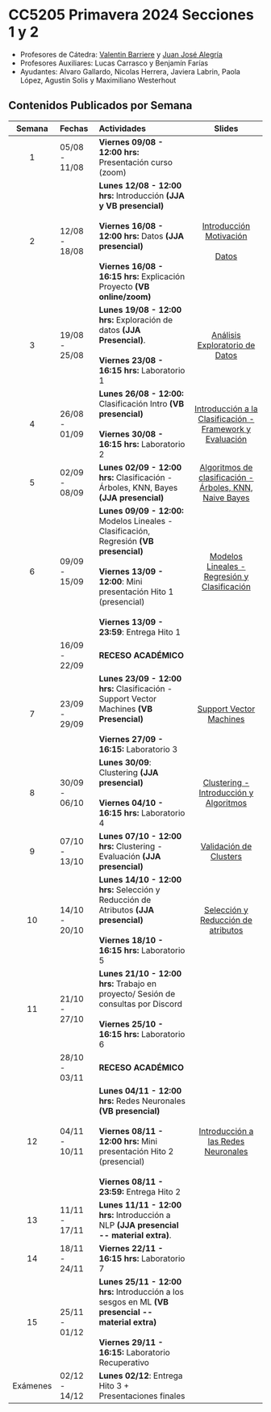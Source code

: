 # CC5205 Primavera 2024 Secciones 1 y 2

- Profesores de Cátedra: [Valentin Barriere](https://dcc.uchile.cl/pregrado/academico/valentin-barriere) y [Juan José Alegría](https://www.linkedin.com/in/juanjo-alegr%C3%ADa/)
- Profesores Auxiliares: Lucas Carrasco y Benjamín Farías
- Ayudantes: Alvaro Gallardo, Nicolas Herrera, Javiera Labrin, Paola López, Agustin Solis y Maximiliano Westerhout

## Contenidos Publicados por Semana

|  Semana  | Fechas        | Actividades                                                                                                                                                                                                              |                                                                                                       Slides                                                                                                       |
| :------: | :------------ | :----------------------------------------------------------------------------------------------------------------------------------------------------------------------------------------------------------------------- | :----------------------------------------------------------------------------------------------------------------------------------------------------------------------------------------------------------------: |
|    1     | 05/08 - 11/08 | **Viernes 09/08 - 12:00 hrs:** Presentación curso (zoom)                                                                                                                                                                 |                                                                                                                                                                                                                    |
|    2     | 12/08 - 18/08 | **Lunes 12/08 - 12:00 hrs:** Introducción **(JJA y VB presencial)**<br/><br/>**Viernes 16/08 - 12:00 hrs:** Datos **(JJA presencial)**<br/><br/>**Viernes 16/08 - 16:15 hrs:** Explicación Proyecto **(VB online/zoom)** | [Introducción Motivación](https://drive.google.com/file/d/1wQgS2ymmROgOiHRkiLqQaqBtvKJCXG_P/view?usp=sharing)<br/><br/>[Datos](https://drive.google.com/file/d/1cgaFdskQDS79cuB1pCdY0CuCJaARLiSo/view?usp=sharing) |
|    3     | 19/08 - 25/08 | **Lunes 19/08 - 12:00 hrs:** Exploración de datos **(JJA Presencial)**.<br/><br/>**Viernes 23/08 - 16:15 hrs:** Laboratorio 1                                                                                            |                                             [Análisis Exploratorio de Datos](https://docs.google.com/presentation/d/16pOVrrTo_4mHuGNVA_z95vFtgc_zkbd2nN3JBeis4fE/edit)                                             |
|    4     | 26/08 - 01/09 | **Lunes 26/08 - 12:00:** Clasificación Intro **(VB presencial)** <br/><br/>**Viernes 30/08 - 16:15 hrs:** Laboratorio 2                                                                                                  |                                   [Introducción a la Clasificación - Framework y Evaluación](https://drive.google.com/file/d/1Ig0SeBtp_ONIOToj-LL9pomJ2SQwjyVj/view?usp=sharing)                                   |
|    5     | 02/09 - 08/09 | **Lunes 02/09 - 12:00 hrs:** Clasificación - Árboles, KNN, Bayes **(JJA presencial)**                                                                                                                                    |                          [Algoritmos de clasificación - Árboles, KNN, Naive Bayes](https://docs.google.com/presentation/d/1_fQRS2SJ4YbhAsCfdPQ2kTK9FpUm5Gi67VD6SMBlDFs/edit?usp=sharing)                           |
|    6     | 09/09 - 15/09 | **Lunes 09/09 - 12:00:** Modelos Lineales - Clasificación, Regresión **(VB presencial)**<br/><br/>**Viernes 13/09 - 12:00**: Mini presentación Hito 1 (presencial) <br/><br/> **Viernes 13/09 - 23:59**: Entrega Hito 1  |                                         [Modelos Lineales - Regresión y Clasificación](https://drive.google.com/file/d/1YD8AL7inU1FwseCgSf_4Hv7kyvDZFcJN/view?usp=sharing)                                         |
|          | 16/09 - 22/09 | **RECESO ACADÉMICO**                                                                                                                                                                                                     |                                                                                                                                                                                                                    |
|    7     | 23/09 - 29/09 | **Lunes 23/09 - 12:00 hrs:** Clasificación - Support Vector Machines **(VB Presencial)**<br/><br/>**Viernes 27/09 - 16:15:** Laboratorio 3                                                                               |                                                   [Support Vector Machines](https://drive.google.com/file/d/1N8-VqXXLOcOPgDFpuFErKwOuhIduXLJ-/view?usp=sharing)                                                    |
|    8     | 30/09 - 06/10 | **Lunes 30/09**: Clustering **(JJA presencial)**<br/><br/>**Viernes 04/10 - 16:15 hrs:** Laboratorio 4                                                                                                                   |                                   [Clustering - Introducción y Algoritmos](https://docs.google.com/presentation/d/1V1ftUsuiHfdErWeXKWBUP6pOG4DrFWSE3_Af8ULNRcs/edit?usp=sharing)                                   |
|    9     | 07/10 - 13/10 | **Lunes 07/10 - 12:00 hrs:** Clustering - Evaluación **(JJA presencial)**                                                                                                                                                |                                           [Validación de Clusters](https://docs.google.com/presentation/d/137sQ5C68NTj-XMbqYwQSnJ8kCEYqRxAmAhwJQRy6bzU/edit?usp=sharing)                                           |
|    10    | 14/10 - 20/10 | **Lunes 14/10 - 12:00 hrs:** Selección y Reducción de Atributos **(JJA presencial)**<br/><br/>**Viernes 18/10 - 16:15 hrs:** Laboratorio 5                                                                               |                                     [Selección y Reducción de atributos](https://docs.google.com/presentation/d/1O1hUXQhp8GTPErEhFbpzAempHFVOq6ic8XND4_NgQNw/edit?usp=sharing)                                     |
|    11    | 21/10 - 27/10 | **Lunes 21/10 - 12:00 hrs:** Trabajo en proyecto/ Sesión de consultas por Discord <br/><br/>**Viernes 25/10 - 16:15 hrs:** Laboratorio 6                                                                                 |
|          | 28/10 - 03/11 | **RECESO ACADÉMICO**                                                                                                                                                                                                     |                                                                                                                                                                                                                    |
|    12    | 04/11 - 10/11 | **Lunes 04/11 - 12:00 hrs:** Redes Neuronales **(VB presencial)**<br/><br/>**Viernes 08/11 - 12:00 hrs:** Mini presentación Hito 2 (presencial) <br/><br/>**Viernes 08/11 - 23:59:** Entrega Hito 2                      |                                             [Introducción a las Redes Neuronales](https://drive.google.com/file/d/1VLx0bgLPqKX641CNDV73AP2vd3ie6O2E/view?usp=sharing)                                              |
|    13    | 11/11 - 17/11 | **Lunes 11/11 - 12:00 hrs:** Introducción a NLP **(JJA presencial -- material extra)**.                                                                                                                                  |                                                                                                                                                                                                                    |
|    14    | 18/11 - 24/11 | **Viernes 22/11 - 16:15 hrs:** Laboratorio 7                                                                                                                                                                             |                                                                                                                                                                                                                    |
|    15    | 25/11 - 01/12 | **Lunes 25/11 - 12:00 hrs:** Introducción a los sesgos en ML **(VB presencial -- material extra)**<br/><br/>**Viernes 29/11 - 16:15:** Laboratorio Recuperativo<br/>                                                     |                                                                                                                                                                                                                    |
| Exámenes | 02/12 - 14/12 | **Lunes 02/12**: Entrega Hito 3 + Presentaciones finales<br/>                                                                                                                                                            |                                                                                                                                                                                                                    |
